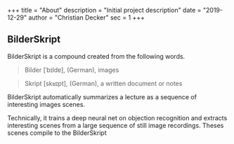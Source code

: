 +++
title = "About"
description = "Initial project description"
date = "2019-12-29"
author = "Christian Decker"
sec = 1
+++

## BilderSkript 

BilderSkript is a compound created from the following words.

> Bilder [ˈbɪldɐ], (German), images

> Skript [skʁɪpt], (German), a written document or notes

BilderSkript automatically summarizes a lecture as a sequence of interesting images scenes.

Technically, it trains a deep neural net on objection recognition and extracts interesting scenes from a large sequence of still image recordings. Theses scenes compile to the BilderSkript

